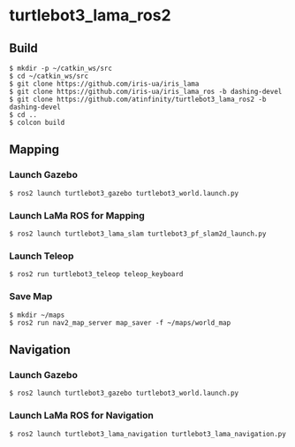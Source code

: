 # turtlebot3_lama_ros2

## Build

```
$ mkdir -p ~/catkin_ws/src
$ cd ~/catkin_ws/src
$ git clone https://github.com/iris-ua/iris_lama
$ git clone https://github.com/iris-ua/iris_lama_ros -b dashing-devel
$ git clone https://github.com/atinfinity/turtlebot3_lama_ros2 -b dashing-devel
$ cd ..
$ colcon build
```

## Mapping
### Launch Gazebo

```
$ ros2 launch turtlebot3_gazebo turtlebot3_world.launch.py
```

### Launch LaMa ROS for Mapping

```
$ ros2 launch turtlebot3_lama_slam turtlebot3_pf_slam2d_launch.py
```

### Launch Teleop

```
$ ros2 run turtlebot3_teleop teleop_keyboard
```

### Save Map

```
$ mkdir ~/maps
$ ros2 run nav2_map_server map_saver -f ~/maps/world_map
```

## Navigation
### Launch Gazebo

```
$ ros2 launch turtlebot3_gazebo turtlebot3_world.launch.py
```

### Launch LaMa ROS for Navigation

```
$ ros2 launch turtlebot3_lama_navigation turtlebot3_lama_navigation.py
```
